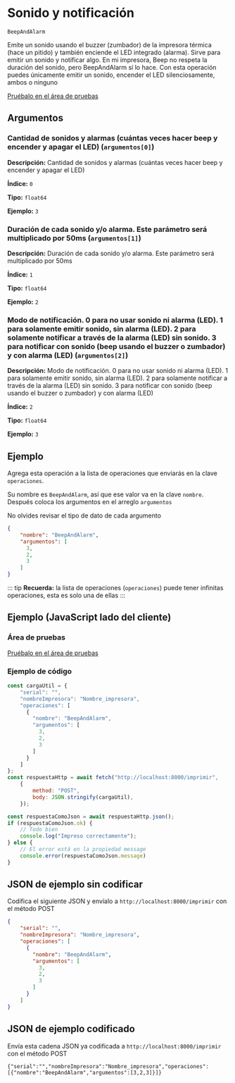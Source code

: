 # Sonido y notificación

`BeepAndAlarm`

Emite un sonido usando el buzzer (zumbador) de la impresora térmica (hace un pitido) y también enciende el LED integrado (alarma). Sirve para emitir un sonido y notificar algo. En mi impresora, Beep no respeta la duración del sonido, pero BeepAndAlarm sí lo hace. Con esta operación puedes únicamente emitir un sonido, encender el LED silenciosamente, ambos o ninguno




[Pruébalo en el área de pruebas](../area-pruebas.md?operacion=BeepAndAlarm)

## Argumentos
### Cantidad de sonidos y alarmas (cuántas veces hacer beep y encender y apagar el LED) (`argumentos[0]`)



**Descripción:** Cantidad de sonidos y alarmas (cuántas veces hacer beep y encender y apagar el LED)

**Índice:** `0`

**Tipo:** `float64`

**Ejemplo:** `3`

### Duración de cada sonido y/o alarma. Este parámetro será multiplicado por 50ms (`argumentos[1]`)



**Descripción:** Duración de cada sonido y/o alarma. Este parámetro será multiplicado por 50ms

**Índice:** `1`

**Tipo:** `float64`

**Ejemplo:** `2`

### Modo de notificación. 0 para no usar sonido ni alarma (LED). 1 para solamente emitir sonido, sin alarma (LED). 2 para solamente notificar a través de la alarma (LED) sin sonido. 3 para notificar con sonido (beep usando el buzzer o zumbador) y con alarma (LED) (`argumentos[2]`)



**Descripción:** Modo de notificación. 0 para no usar sonido ni alarma (LED). 1 para solamente emitir sonido, sin alarma (LED). 2 para solamente notificar a través de la alarma (LED) sin sonido. 3 para notificar con sonido (beep usando el buzzer o zumbador) y con alarma (LED)

**Índice:** `2`

**Tipo:** `float64`

**Ejemplo:** `3`

## Ejemplo

Agrega esta operación a la lista de operaciones que enviarás en la clave `operaciones`.

Su nombre es `BeepAndAlarm`, así que ese valor va en la clave `nombre`. Después coloca los argumentos en el arreglo `argumentos`

No olvides revisar el tipo de dato de cada argumento


```json
{
    "nombre": "BeepAndAlarm",
    "argumentos": [
      3,
      2,
      3
    ]
}
```



::: tip
**Recuerda:** la lista de operaciones (`operaciones`) puede tener infinitas operaciones, esta es solo una de ellas
:::

## Ejemplo (JavaScript lado del cliente)

### Área de pruebas
[Pruébalo en el área de pruebas](../area-pruebas.md?operacion=BeepAndAlarm)
<Playground urlBase="../.." nombreOperacion="BeepAndAlarm" :ocultarOperacionesDisponibles="true"/>

### Ejemplo de código
```js
const cargaUtil = {
    "serial": "",
    "nombreImpresora": "Nombre_impresora",
    "operaciones": [
      {
        "nombre": "BeepAndAlarm",
        "argumentos": [
          3,
          2,
          3
        ]
      }
    ]
};
const respuestaHttp = await fetch("http://localhost:8000/imprimir",
    {
        method: "POST",
        body: JSON.stringify(cargaUtil),
    });

const respuestaComoJson = await respuestaHttp.json();
if (respuestaComoJson.ok) {
    // Todo bien
    console.log("Impreso correctamente");
} else {
    // El error está en la propiedad message
    console.error(respuestaComoJson.message)
}
```

## JSON de ejemplo sin codificar

Codifica el siguiente JSON y envíalo a `http://localhost:8000/imprimir` con el método POST

```json
{
    "serial": "",
    "nombreImpresora": "Nombre_impresora",
    "operaciones": [
      {
        "nombre": "BeepAndAlarm",
        "argumentos": [
          3,
          2,
          3
        ]
      }
    ]
}
```

## JSON de ejemplo codificado

Envía esta cadena JSON ya codificada a `http://localhost:8000/imprimir` con el método POST

```
{"serial":"","nombreImpresora":"Nombre_impresora","operaciones":[{"nombre":"BeepAndAlarm","argumentos":[3,2,3]}]}
```
